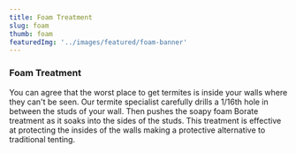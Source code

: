 ```yaml
---
title: Foam Treatment
slug: foam
thumb: foam
featuredImg: '../images/featured/foam-banner'
---
```


### Foam Treatment

You can agree that the worst place to get termites is inside your walls where they can't be seen. Our termite specialist carefully drills a 1/16th hole in between the studs of your wall. Then pushes the soapy foam Borate treatment as it soaks into the sides of the studs. This treatment is effective at protecting the insides of the walls making a protective alternative to traditional tenting.
